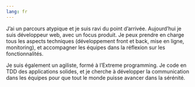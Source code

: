 ```yaml
---
lang: fr
---
```


J’ai un parcours atypique et je suis ravi du point d’arrivée. Aujourd’hui je suis développeur web, avec un focus produit. Je peux prendre en charge tous les aspects techniques (développement front et back, mise en ligne, monitoring), et accompagner les équipes dans la réflexion sur les fonctionnalités.

Je suis également un agiliste, formé à l’Extreme programming. Je code en TDD des applications solides, et je cherche à développer la communication dans les équipes pour que tout le monde puisse avancer dans la sérénité.